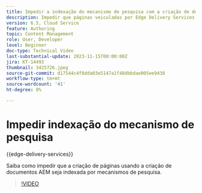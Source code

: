 ```yaml
---
title: Impedir a indexação do mecanismo de pesquisa com a criação de documentos AEM
description: Impedir que páginas veiculadas por Edge Delivery Services sejam indexadas por mecanismos de pesquisa.
version: 6.5, Cloud Service
feature: Authoring
topic: Content Management
role: User, Developer
level: Beginner
doc-type: Technical Video
last-substantial-update: 2023-11-15T00:00:00Z
jira: KT-14493
thumbnail: 3425726.jpeg
source-git-commit: d17544c4f8dda03e5147a1f48dbbdae005ee9438
workflow-type: tm+mt
source-wordcount: '41'
ht-degree: 0%

---
```



# Impedir indexação do mecanismo de pesquisa

{{edge-delivery-services}}

Saiba como impedir que a criação de páginas usando a criação de documentos AEM seja indexada por mecanismos de pesquisa.

>[!VIDEO](https://video.tv.adobe.com/v/3425726/?learn=on)
